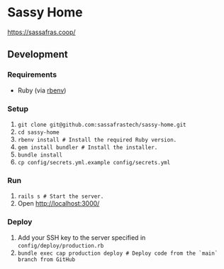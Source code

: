 # Sassy Home

https://sassafras.coop/

## Development

### Requirements

- Ruby (via [rbenv](https://github.com/rbenv/rbenv))

### Setup

1. `git clone git@github.com:sassafrastech/sassy-home.git`
1. `cd sassy-home`
1. `rbenv install # Install the required Ruby version.`
1. `gem install bundler # Install the installer.`
1. `bundle install`
1. `cp config/secrets.yml.example config/secrets.yml`

### Run

1. `rails s # Start the server.`
1. Open <http://localhost:3000/>

### Deploy

1. Add your SSH key to the server specified in `config/deploy/production.rb`
1. ``bundle exec cap production deploy # Deploy code from the `main` branch from GitHub``
